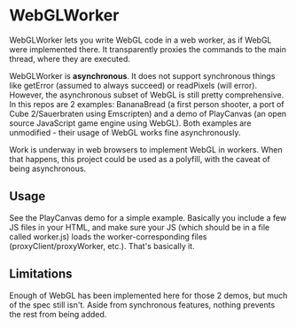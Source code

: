 WebGLWorker
===========

WebGLWorker lets you write WebGL code in a web worker, as if WebGL were implemented there. It transparently proxies the commands to the main thread, where they are executed.

WebGLWorker is **asynchronous**. It does not support synchronous things like getError (assumed to always succeed) or readPixels (will error). However, the asynchronous subset of WebGL is still pretty comprehensive. In this repos are 2 examples: BananaBread (a first person shooter, a port of Cube 2/Sauerbraten using Emscripten) and a demo of PlayCanvas (an open source JavaScript game engine using WebGL). Both examples are unmodified - their usage of WebGL works fine asynchronously.

Work is underway in web browsers to implement WebGL in workers. When that happens, this project could be used as a polyfill, with the caveat of being asynchronous.


Usage
-----

See the PlayCanvas demo for a simple example. Basically you include a few JS files in your HTML, and make sure your JS (which should be in a file called worker.js) loads the worker-corresponding files (proxyClient/proxyWorker, etc.). That's basically it.


Limitations
-----------

Enough of WebGL has been implemented here for those 2 demos, but much of the spec still isn't. Aside from synchronous features, nothing prevents the rest from being added.

